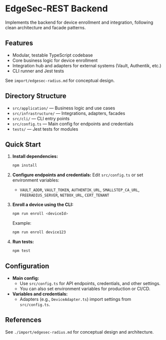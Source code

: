 # EdgeSec-REST Backend

Implements the backend for device enrollment and integration, following clean architecture and facade patterns.

## Features
- Modular, testable TypeScript codebase
- Core business logic for device enrollment
- Integration hub and adapters for external systems (Vault, Authentik, etc.)
- CLI runner and Jest tests

See `import/edgesec-radius.md` for conceptual design.
## Directory Structure
- `src/application/` — Business logic and use cases
- `src/infrastructure/` — Integrations, adapters, facades
- `src/cli/` — CLI entry points
- `src/config.ts` — Main config for endpoints and credentials
- `tests/` — Jest tests for modules

## Quick Start

1. **Install dependencies:**
	```bash
	npm install
	```

2. **Configure endpoints and credentials:**
	Edit `src/config.ts` or set environment variables:
	- `VAULT_ADDR`, `VAULT_TOKEN`, `AUTHENTIK_URL`, `SMALLSTEP_CA_URL`, `FREERADIUS_SERVER`, `NETBOX_URL`, `CERT_TENANT`

3. **Enroll a device using the CLI:**
	```bash
	npm run enroll <deviceId>
	```
	Example:
	```bash
	npm run enroll device123
	```

4. **Run tests:**
	```bash
	npm test
	```

## Configuration

- **Main config:**
  - Use `src/config.ts` for API endpoints, credentials, and other settings.
  - You can also set environment variables for production or CI/CD.
- **Variables and credentials:**
  - Adapters (e.g., `DeviceAdapter.ts`) import settings from `src/config.ts`.

## References
See `./import/edgesec-radius.md` for conceptual design and architecture.
